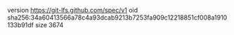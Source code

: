 version https://git-lfs.github.com/spec/v1
oid sha256:34a60413566a78c4a93dcab9213b7253fa909c12218851cf008a1910133b91df
size 3674
